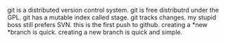 git is a distributed version control system.
git is free distributrd under the GPL.
git has a mutable index called stage.
git tracks changes.
my stupid boss still prefers SVN.
this is the first push to github.
creating a *new *branch is quick.
creating a new branch is quick and simple.
